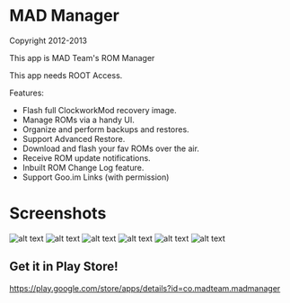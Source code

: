 # MAD Manager
Copyright 2012-2013

This app is MAD Team's ROM Manager

This app needs ROOT Access.

Features:
* Flash full ClockworkMod recovery image.
* Manage ROMs via a handy UI.
* Organize and perform backups and restores.
* Support Advanced Restore.
* Download and flash your fav ROMs over the air.
* Receive ROM update notifications.
* Inbuilt ROM Change Log feature.
* Support Goo.im Links (with permission)

# Screenshots
![alt text](/../master/screenshots/1.jpg?raw=true)
![alt text](/../master/screenshots/2.jpg?raw=true)
![alt text](/../master/screenshots/3.jpg?raw=true)
![alt text](/../master/screenshots/4.jpg?raw=true)
![alt text](/../master/screenshots/5.jpg?raw=true)
![alt text](/../master/screenshots/6.jpg?raw=true)

## Get it in Play Store!
https://play.google.com/store/apps/details?id=co.madteam.madmanager
